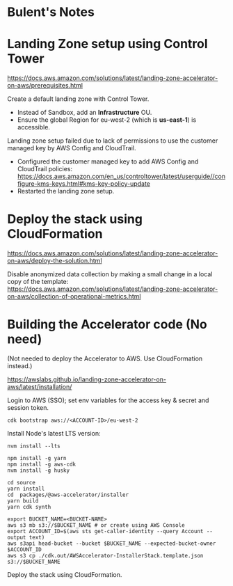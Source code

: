 # Bulent's Notes

# Landing Zone setup using Control Tower

https://docs.aws.amazon.com/solutions/latest/landing-zone-accelerator-on-aws/prerequisites.html

Create a default landing zone with Control Tower.
* Instead of Sandbox, add an **Infrastructure** OU.
* Ensure the global Region for eu-west-2 (which is **us-east-1**) is accessible.

Landing zone setup failed due to lack of permissions to use the customer managed key by AWS Config and CloudTrail.
* Configured the customer managed key to add AWS Config and CloudTrail policies:
https://docs.aws.amazon.com/en_us/controltower/latest/userguide//configure-kms-keys.html#kms-key-policy-update
* Restarted the landing zone setup.


# Deploy the stack using CloudFormation

https://docs.aws.amazon.com/solutions/latest/landing-zone-accelerator-on-aws/deploy-the-solution.html

Disable anonymized data collection by making a small change in a local copy of the template:
https://docs.aws.amazon.com/solutions/latest/landing-zone-accelerator-on-aws/collection-of-operational-metrics.html


# Building the Accelerator code (No need)

(Not needed to deploy the Accelerator to AWS. Use CloudFormation instead.)

https://awslabs.github.io/landing-zone-accelerator-on-aws/latest/installation/

Login to AWS (SSO); set env variables for the access key & secret and session token.

```
cdk bootstrap aws://<ACCOUNT-ID>/eu-west-2
```

Install Node's latest LTS version:
```
nvm install --lts
```

```
npm install -g yarn
npm install -g aws-cdk
nvm install -g husky
```

```
cd source
yarn install
cd  packages/@aws-accelerator/installer
yarn build
yarn cdk synth
```

```
export BUCKET_NAME=<BUCKET-NAME>
aws s3 mb s3://$BUCKET_NAME # or create using AWS Console
export ACCOUNT_ID=$(aws sts get-caller-identity --query Account --output text)
aws s3api head-bucket --bucket $BUCKET_NAME --expected-bucket-owner $ACCOUNT_ID
aws s3 cp ./cdk.out/AWSAccelerator-InstallerStack.template.json s3://$BUCKET_NAME
```

Deploy the stack using CloudFormation.